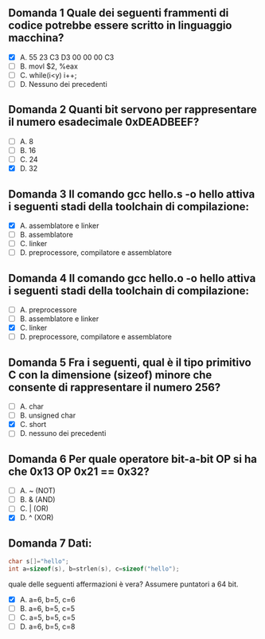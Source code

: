 ## Domanda 1 Quale dei seguenti frammenti di codice potrebbe essere scritto in linguaggio macchina?
  - [x] A. 55 23 C3 D3 00 00 00 C3
  - [ ] B. movl $2, %eax
  - [ ] C. while(i<y) i++;
  - [ ] D. Nessuno dei precedenti

## Domanda 2 Quanti bit servono per rappresentare il numero esadecimale 0xDEADBEEF?
  - [ ] A. 8
  - [ ] B. 16
  - [ ] C. 24
  - [x] D. 32

## Domanda 3 Il comando gcc hello.s -o hello attiva i seguenti stadi della toolchain di compilazione:

  - [x] A. assemblatore e linker
  - [ ] B. assemblatore
  - [ ] C. linker
  - [ ] D. preprocessore, compilatore e assemblatore

## Domanda 4 Il comando gcc hello.o -o hello attiva i seguenti stadi della toolchain di compilazione:

  - [ ] A. preprocessore
  - [ ] B. assemblatore e linker
  - [x] C. linker
  - [ ] D. preprocessore, compilatore e assemblatore

## Domanda 5 Fra i seguenti, qual è il tipo primitivo C con la dimensione (sizeof) minore che consente di rappresentare il numero 256?

  - [ ] A. char
  - [ ] B. unsigned char
  - [x] C. short
  - [ ] D. nessuno dei precedenti

## Domanda 6 Per quale operatore bit-a-bit OP si ha che 0x13 OP 0x21 == 0x32?

  - [ ] A. ~ (NOT)
  - [ ] B. & (AND)
  - [ ] C. | (OR)
  - [x] D. ^ (XOR)

## Domanda 7 Dati:
```c
char s[]="hello";
int a=sizeof(s), b=strlen(s), c=sizeof("hello");
```
quale delle seguenti affermazioni è vera? Assumere puntatori a 64 bit.

  - [x] A. a=6, b=5, c=6
  - [ ] B. a=6, b=5, c=5
  - [ ] C. a=5, b=5, c=5
  - [ ] D. a=6, b=5, c=8
